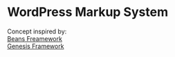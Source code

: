 # WordPress Markup System

Concept inspired by: \
[Beans Freamework](https://www.getbeans.io/)\
[Genesis Framework](https://www.studiopress.com/themes/genesis/)

